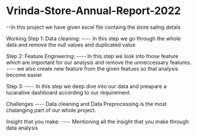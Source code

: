 # Vrinda-Store-Annual-Report-2022

--In this project we have given excel file containg the store saling detals

Working
Step 1: Data cleaning:
---- In this step we go through the whole data and remove the null values and duplicated value

Step 2: Feature Engineering:
---- In this step we look into those feature which are important for our analysis and remove the unneccessary features. ---- we also create new feature from the given featues so that analysis become easier

Step 3:
---- In this step we deep dive into our data and preapare a lucarative dashboard according to our requirement.

Challenges
---- Data cleaning and Data Preprocessing is the most chalanging part of our whole project.

Insight that you make:
---- Mentioning all the insight that you make through data analysis
